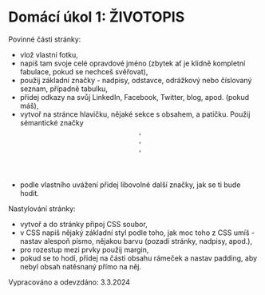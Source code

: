 # Domácí úkol 1: ŽIVOTOPIS

Povinné části stránky:
- vlož vlastní fotku,
- napiš tam svoje celé opravdové jméno (zbytek ať je klidně kompletní fabulace, pokud se nechceš svěřovat),
- použij základní značky - nadpisy, odstavce, odrážkový nebo číslovaný seznam, případně tabulku,
- přidej odkazy na svůj LinkedIn, Facebook, Twitter, blog, apod. (pokud máš),
- vytvoř na stránce hlavičku, nějaké sekce s obsahem, a patičku. Použij sémantické značky <header>, <footer>, <section>,
- podle vlastního uvážení přidej libovolné další značky, jak se ti bude hodit.

Nastylování stránky:
- vytvoř a do stránky připoj CSS soubor,
- v CSS napiš nějaký základní styl podle toho, jak moc toho z CSS umíš - nastav alespoň písmo, nějakou barvu (pozadí stránky, nadpisy, apod.),
- pro rozestup mezi prvky použij margin,
- pokud se to hodí, přidej na části obsahu rámeček a nastav padding, aby nebyl obsah natěsnaný přímo na něj.

Vypracováno a odevzdáno: 3.3.2024
